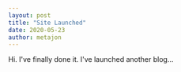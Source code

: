```yaml
---
layout: post
title: "Site Launched"
date: 2020-05-23
author: metajon
---
```


Hi.  I've finally done it.  I've launched another blog...
